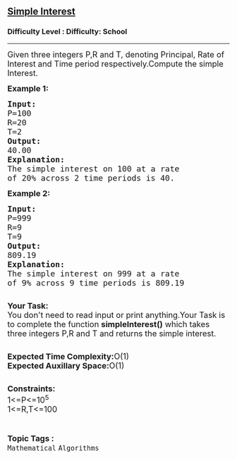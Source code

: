 <h2><a href="https://www.geeksforgeeks.org/problems/simple-interest3457/1?page=1&difficulty=School&status=unsolved&sortBy=submissions">Simple Interest</a></h2><h3>Difficulty Level : Difficulty: School</h3><hr><div class="problems_problem_content__Xm_eO"><p><span style="font-size: 18px;">Given three integers P,R and T, denoting Principal, Rate of Interest and Time period respectively.Compute the simple Interest.</span></p>
<p><span style="font-size: 18px;"><strong>Example 1:</strong></span></p>
<pre><span style="font-size: 18px;"><strong>Input:</strong>
P=100
R=20
T=2
<strong>Output:</strong>
40.00
<strong>Explanation:</strong>
The simple interest on 100 at a rate
of 20% across 2 time periods is 40.</span></pre>
<p><span style="font-size: 18px;"><strong>Example 2:</strong></span></p>
<pre><span style="font-size: 18px;"><strong>Input:</strong>
P=999
R=9
T=9
<strong>Output:</strong>
809.19
<strong>Explanation:</strong>
The simple interest on 999 at a rate 
of 9% across 9 time periods is 809.19</span></pre>
<p><br><span style="font-size: 18px;"><strong>Your Task:</strong><br>You don't need to read input or print anything.Your Task is to complete the function <strong>simpleInterest()</strong> which takes three integers P,R and T and returns the simple interest.</span></p>
<p><br><span style="font-size: 18px;"><strong>Expected Time Complexity:</strong>O(1)<br><strong>Expected Auxillary Space:</strong>O(1)</span><br>&nbsp;</p>
<p><span style="font-size: 18px;"><strong>Constraints:</strong><br>1&lt;=P&lt;=10<sup>5</sup><br>1&lt;=R,T&lt;=100</span></p></div><br><p><span style=font-size:18px><strong>Topic Tags : </strong><br><code>Mathematical</code>&nbsp;<code>Algorithms</code>&nbsp;
